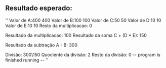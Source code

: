 ## Resultado esperado: 

''
Valor de A:400
400
Valor de B:100
100
Valor de C:50
50
Valor de D:10
10
Valor de E:10
10
Resto da multiplicacao: 0

Resultado da multiplicacao: 100
Resultado da soma C + (D * E): 150

Resultado da subtração A - B: 300

Divisão: 300\150
Quociente da divisão: 2
Resto da divisão: 0
-- program is finished running --
''